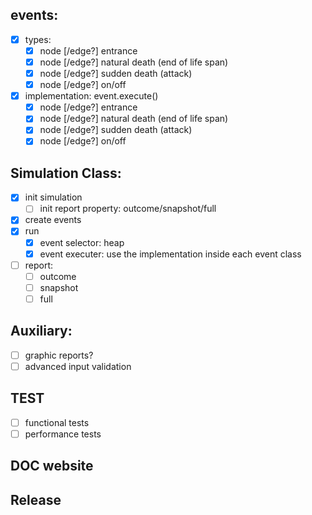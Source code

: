 ## events:
  - [x] types:
    - [x] node [/edge?] entrance
    - [x] node [/edge?] natural death (end of life span)
    - [x] node [/edge?] sudden death (attack)
    - [x] node [/edge?] on/off
  - [x] implementation: event.execute()
    - [x] node [/edge?] entrance
    - [x] node [/edge?] natural death (end of life span)
    - [x] node [/edge?] sudden death (attack)
    - [x] node [/edge?] on/off

## Simulation Class:
  - [x] init simulation
    - [ ] init report property: outcome/snapshot/full
  - [x] create events
  - [x] run
    - [x] event selector: heap
    - [x] event executer: use the implementation inside each event class
  - [ ] report: 
    - [ ] outcome
    - [ ] snapshot
    - [ ] full
   
## Auxiliary:
  - [ ] graphic reports?
  - [ ] advanced input validation

## TEST
  - [ ] functional tests
  - [ ] performance tests
  
## DOC website

## Release
